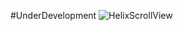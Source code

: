 #UnderDevelopment
![HelixScrollView](https://raw.githubusercontent.com/Jasbir23/Ripple-Background-React-Native/master/ripple.gif) <br />
